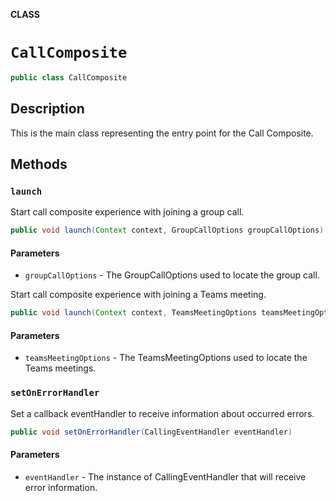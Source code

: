 **CLASS**

# `CallComposite`

```java
public class CallComposite
```

## Description

This is the main class representing the entry point for the Call Composite. 


## Methods

### `launch`

Start call composite experience with joining a group call.

```java
public void launch(Context context, GroupCallOptions groupCallOptions) 
```

#### Parameters
* `groupCallOptions` - The GroupCallOptions used to locate the group call.  

Start call composite experience with joining a Teams meeting.

```java
public void launch(Context context, TeamsMeetingOptions teamsMeetingOptions)
```

#### Parameters
* `teamsMeetingOptions` - The TeamsMeetingOptions used to locate the Teams meetings.


### `setOnErrorHandler`

Set a callback eventHandler to receive information about occurred errors.

```java
public void setOnErrorHandler(CallingEventHandler eventHandler) 
```

#### Parameters
* `eventHandler` - The instance of CallingEventHandler that will receive error information.  
       
